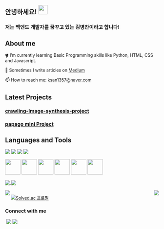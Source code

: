 ## 안녕하세요! <img src="https://raw.githubusercontent.com/MartinHeinz/MartinHeinz/master/wave.gif" width="30px">
### 저는 백엔드 개발자를 꿈꾸고 있는 김병찬이라고 합니다! 

## About me

:four_leaf_clover: I’m currently learning Basic Programming skills like Python, HTML, CSS and Javascript.<br/>

:pencil: Sometimes I write articles on [Medium](https://medium.com/) <br/> <!-- Add a links-->

📫 How to reach me: ksan1357@naver.com <br/>


## Latest Projects
### [crawling-Image-synthesis-project](https://github.com/byeongs1/crawling-Image-synthesis-project)<br>
### [papago mini Project](https://github.com/byeongs1/papago_mini_project)

## Languages and Tools

<p>
<img src="https://img.shields.io/badge/HTML5-E34F26?&style=flat-square&logo=html5&logoColor=white"/> 
<img src="https://img.shields.io/badge/CSS3-1572B6?style=flat-square&logo=css3&logoColor=white" /> 
<img src="https://img.shields.io/badge/JavaScript-323330?style=flat-square&logo=javascript&logoColor=F7DF1E" />
<img src="https://img.shields.io/badge/Python-3766AB?style=flat-square&logo=Python&logoColor=white"/> 
</p>

<p>
<img src="https://cdn.jsdelivr.net/gh/devicons/devicon/icons/html5/html5-original-wordmark.svg" width="50" height="50"/>
<img src="https://cdn.jsdelivr.net/gh/devicons/devicon/icons/css3/css3-original-wordmark.svg" width="50" height="50"/>
<img src="https://cdn.jsdelivr.net/gh/devicons/devicon/icons/javascript/javascript-original.svg" width="50" height="50"/>
<img src="https://cdn.jsdelivr.net/gh/devicons/devicon/icons/python/python-original-wordmark.svg" width="50" height="50"/>
<img src="https://cdn.jsdelivr.net/gh/devicons/devicon/icons/java/java-original-wordmark.svg" width="50" height="50"/>
<img src="https://cdn.jsdelivr.net/gh/devicons/devicon/icons/vscode/vscode-original-wordmark.svg" width="50" height="50"/>
</p>


<a href="https://github.com/anuraghazra/github-readme-stats">
  <img align="center" src="https://github-readme-stats.vercel.app/api/pin/?username=byeongs1&repo=github-readme-stats&theme=buefy" />
</a>
<a href="https://github.com/anuraghazra/anuraghazra.github.io">
  <img align="center" src="https://github-readme-stats.vercel.app/api/pin/?username=byeongs1&repo=anuraghazra.github.io&theme=buefy" />
</a>

<br />
<br />

<!-- status bar -->
  <img align="left" src="https://github-readme-stats.vercel.app/api?username=byeongs1&layout=compact&show_icons=true&theme=vue&hide_border=true" />
  <img align="right" src="https://github-readme-stats.vercel.app/api/top-langs/?username=byeongs1&layout=compact&theme=buefy&hide_border=true" />
  
 <!-- 백준 프로필 --> 
  [![Solved.ac 프로필](http://mazassumnida.wtf/api/v2/generate_badge?boj=qudcks4644)](https://solved.ac/qudcks4644)
  
  ### Connect with me

<p>
<a href="www.gmail.com"><img align="right src="https://img.shields.io/badge/Gmail-D14836?style=for-the-badge&logo=gmail&logoColor=white"/></a>
<img src="https://img.shields.io/badge/Telegram-2CA5E0?style=for-the-badge&logo=telegram&logoColor=white"/> 
<img src="https://img.shields.io/badge/LinkedIn-0077B5?style=for-the-badge&logo=linkedin&logoColor=white"/>
</p>

